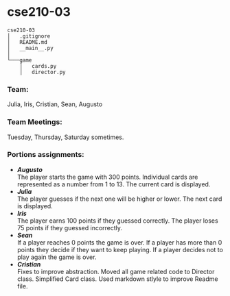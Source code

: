 # cse210-03

```
cse210-03
│   .gitignore
│   README.md
│   __main__.py
│
└───game
    │   cards.py
    │   director.py
```

### **Team:**
Julia, Iris, Cristian, Sean, Augusto

### **Team Meetings:**
Tuesday, Thursday, Saturday sometimes.

### **Portions assignments:**  
  + ***Augusto***  
  The player starts the game with 300 points. Individual cards are represented as a number from 1 to 13. The current card is displayed.
  + ***Julia***  
  The player guesses if the next one will be higher or lower. The next card is displayed.
  + ***Iris***  
  The player earns 100 points if they guessed correctly.
  The player loses 75 points if they guessed incorrectly.
  + ***Sean***  
  If a player reaches 0 points the game is over. If a player has more than 0 points they decide if they want to keep playing. If a player decides not to play again the game is over.
  + ***Cristian***  
  Fixes to improve abstraction. Moved all game related code to Director class. Simplified Card class. Used markdown stlyle to improve Readme file.